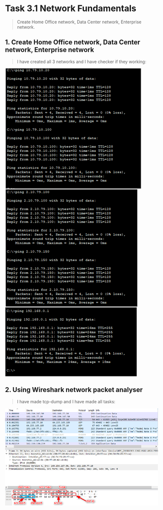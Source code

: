 # Task 3.1 Network Fundamentals
> Create Home Office network, Data Center network, Enterprise network.

## 1. Create Home Office network, Data Center network, Enterprise network
> I have created all 3 networks and I have checker if they working:

![NF_01](./images/3.1_01.png)
![NF_02](./images/3.1_02.png)
![NF_03](./images/3.1_03.png)

## 2. Using Wireshark network packet analyser
> I have made tcp-dump and I have made all tasks:

![NF_04](./images/3.1_04.png)

